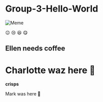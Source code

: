 # Group-3-Hello-World

![Meme](https://images.axios.com/ZbeSZSSat4fjdWp_cwtA3ISGsQQ=/0x0:2300x1294/1920x1080/2018/06/04/1528121367774.jpg)

:wink: :cry: :laughing: :yum:

## Ellen needs coffee

Charlotte waz here 🐶
=======
**crisps**

Mark was here 🐡
